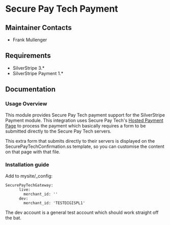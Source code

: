 # Secure Pay Tech Payment

## Maintainer Contacts

*  Frank Mullenger

## Requirements

* SilverStripe 3.*
* SilverStripe Payment 1.*

## Documentation

### Usage Overview

This module provides Secure Pay Tech payment support for the SilverStripe Payment module. This integration uses Secure Pay Tech's [Hosted Payment Page](http://www.securepaytech.com/developers/documentation/) to process the payment which basically requires a form to be submitted directly to the Secure Pay Tech servers. 

This extra form that submits directly to their servers is displayed on the SecurePayTechConfirmation.ss template, so you can customise the content on that page with that file.

### Installation guide
  Add to mysite/_config:
  
  	SecurePayTechGateway: 
		  live:
		    merchant_id: ''
		  dev:
		    merchant_id: 'TESTDIGISPL1'

The dev account is a general test account which should work straight off the bat.